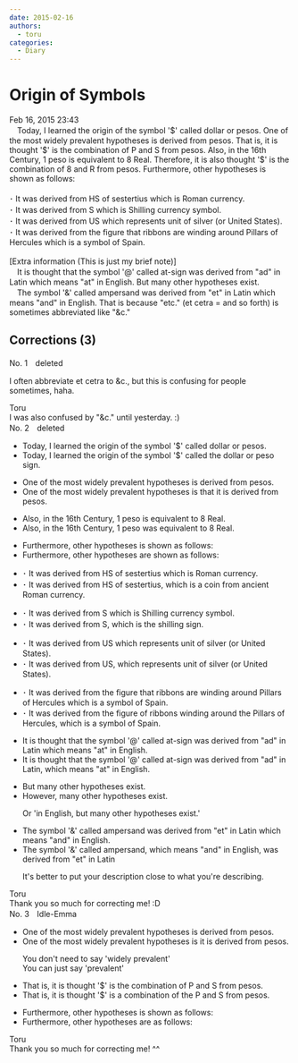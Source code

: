 ```yaml
---
date: 2015-02-16
authors:
  - toru
categories:
  - Diary
---
```


<h1 id="subject_show">Origin of Symbols</h1>
<div class="date">Feb 16, 2015 23:43</div>
<div id="post"><div id="body_show_ori">
　Today, I learned the origin of the symbol '$' called dollar or pesos. One of the most widely prevalent hypotheses is derived from pesos. That is, it is thought '$' is the combination of P and S from pesos. Also, in the 16th Century, 1 peso is equivalent to 8 Real. Therefore, it is also thought '$' is the combination of 8 and R from pesos. Furthermore, other hypotheses is shown as follows:<br/><br/>･ It was derived from HS of sestertius which is Roman currency.<br/>･ It was derived from S which is Shilling currency symbol.<br/>･ It was derived from US which represents unit of silver (or United States).<br/>･ It was derived from the figure that ribbons are winding around Pillars of Hercules which is a symbol of Spain.<br/><br/>[Extra information (This is just my brief note)]<br/>　It is thought that the symbol '@' called at-sign was derived from "ad" in Latin which means "at" in English. But many other hypotheses exist.<br/>　The symbol '&amp;' called ampersand was derived from "et" in Latin which means "and" in English. That is because "etc." (et cetra = and so forth) is sometimes abbreviated like "&amp;c."
</div></div>

<!-- more -->


## Corrections (3)
<div id="block"><div class="first_name"> No. 1　<span class="just_name">deleted</span></div><div id="block2">
<p class="comment_small">
 I often abbreviate et cetra to &amp;c., but this is confusing for people sometimes, haha.
</p>

</div><div class="name"><span class="just_name">Toru</span><br>
I was also confused by "&amp;c." until yesterday. :)
</div>
</div>
<div id="block"><div class="first_name"> No. 2　<span class="just_name">deleted</span></div><div id="block2">
<ul class="correction_field">
<li class="incorrect">Today, I learned the origin of the symbol '$' called dollar or pesos.</li>
<li class="corrected correct">
Today, I learned the origin of the symbol '$' called the dollar or peso sign.
</li>
</ul>
<ul class="correction_field">
<li class="incorrect">One of the most widely prevalent hypotheses is derived from pesos.</li>
<li class="corrected correct">
One of the most widely prevalent hypotheses is that it is derived from pesos.
</li>
</ul>
<ul class="correction_field">
<li class="incorrect">Also, in the 16th Century, 1 peso is equivalent to 8 Real.</li>
<li class="corrected correct">
Also, in the 16th Century, 1 peso was equivalent to 8 Real.
</li>
</ul>
<ul class="correction_field">
<li class="incorrect">Furthermore, other hypotheses is shown as follows:</li>
<li class="corrected correct">
Furthermore, other hypotheses are shown as follows:
</li>
</ul>
<ul class="correction_field">
<li class="incorrect">･ It was derived from HS of sestertius which is Roman currency.</li>
<li class="corrected correct">
･ It was derived from HS of sestertius, which is a coin from ancient Roman currency.
</li>
</ul>
<ul class="correction_field">
<li class="incorrect">･ It was derived from S which is Shilling currency symbol.</li>
<li class="corrected correct">
･ It was derived from S, which is the shilling sign.
</li>
</ul>
<ul class="correction_field">
<li class="incorrect">･ It was derived from US which represents unit of silver (or United States).</li>
<li class="corrected correct">
･ It was derived from US, which represents unit of silver (or United States).
</li>
</ul>
<ul class="correction_field">
<li class="incorrect">･ It was derived from the figure that ribbons are winding around Pillars of Hercules which is a symbol of Spain.</li>
<li class="corrected correct">
･ It was derived from the figure of ribbons winding around the Pillars of Hercules, which is a symbol of Spain.
</li>
</ul>
<ul class="correction_field">
<li class="incorrect">It is thought that the symbol '@' called at-sign was derived from "ad" in Latin which means "at" in English.</li>
<li class="corrected correct">
It is thought that the symbol '@' called at-sign was derived from "ad" in Latin, which means "at" in English.
</li>
</ul>
<ul class="correction_field">
<li class="incorrect">But many other hypotheses exist.</li>
<li class="corrected correct">
However, many other hypotheses exist.
<p class="correction_comment">Or 'in English, but many other hypotheses exist.'</p>
</li>
</ul>
<ul class="correction_field">
<li class="incorrect">The symbol '&amp;' called ampersand was derived from "et" in Latin which means "and" in English.</li>
<li class="corrected correct">
The symbol '&amp;' called ampersand, which means "and" in English, was derived from "et" in Latin 
<p class="correction_comment">It's better to put your description close to what you're describing.</p>
</li>
</ul>
</div><div class="name"><span class="just_name">Toru</span><br>
Thank you so much for correcting me! :D
</div>
</div>
<div id="block"><div class="first_name"> No. 3　<span class="just_name">Idle-Emma</span></div><div id="block2">
<ul class="correction_field">
<li class="incorrect">One of the most widely prevalent hypotheses is derived from pesos.</li>
<li class="corrected correct">
One of the most <span class="f_gray"><span class="sline">widely</span></span> prevalent hypotheses is <span class="f_blue">it is </span>derived from pesos.
<p class="correction_comment">You don't need to say 'widely prevalent'<br/>You can just say 'prevalent'</p>
</li>
</ul>
<ul class="correction_field">
<li class="incorrect">That is, it is thought '$' is the combination of P and S from pesos.</li>
<li class="corrected correct">
That is, it is thought '$' is <span class="f_blue">a</span> combination of <span class="f_blue">the </span>P and S from pesos.
</li>
</ul>
<ul class="correction_field">
<li class="incorrect">Furthermore, other hypotheses is shown as follows:</li>
<li class="corrected correct">
Furthermore, other hypotheses <span class="f_blue">are</span> as follows:
</li>
</ul>
</div><div class="name"><span class="just_name">Toru</span><br>
Thank you so much for correcting me! ^^
</div>
</div>
